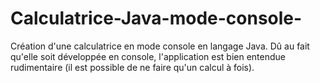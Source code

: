 # Calculatrice-Java-mode-console-
Création d'une calculatrice en mode console en langage Java. Dû au fait qu'elle soit développée en console, l'application est bien entendue rudimentaire (il est possible de ne faire qu'un calcul à fois). 
